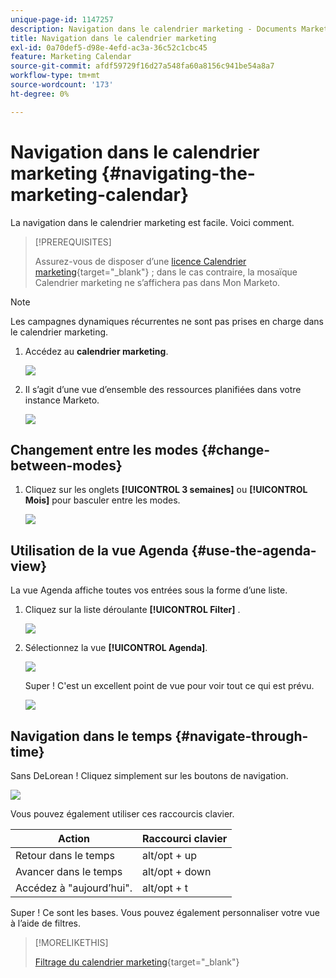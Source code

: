 ```yaml
---
unique-page-id: 1147257
description: Navigation dans le calendrier marketing - Documents Marketo - Documentation du produit
title: Navigation dans le calendrier marketing
exl-id: 0a70def5-d98e-4efd-ac3a-36c52c1cbc45
feature: Marketing Calendar
source-git-commit: afdf59729f16d27a548fa60a8156c941be54a8a7
workflow-type: tm+mt
source-wordcount: '173'
ht-degree: 0%

---
```


# Navigation dans le calendrier marketing {#navigating-the-marketing-calendar}

La navigation dans le calendrier marketing est facile. Voici comment.

>[!PREREQUISITES]
>
>Assurez-vous de disposer d’une [licence Calendrier marketing](/help/marketo/product-docs/core-marketo-concepts/marketing-calendar/understanding-the-calendar/issue-revoke-a-marketing-calendar-license.md){target="_blank"} ; dans le cas contraire, la mosaïque Calendrier marketing ne s’affichera pas dans Mon Marketo.

>[!NOTE]
>
>Les campagnes dynamiques récurrentes ne sont pas prises en charge dans le calendrier marketing.

1. Accédez au **calendrier marketing**.

   ![](assets/2017-05-10-15-30-47.png)

1. Il s’agit d’une vue d’ensemble des ressources planifiées dans votre instance Marketo.

   ![](assets/image2014-9-15-16-3a44-3a22.png)

## Changement entre les modes {#change-between-modes}

1. Cliquez sur les onglets **[!UICONTROL 3 semaines]** ou **[!UICONTROL Mois]** pour basculer entre les modes.

   ![](assets/image2014-9-15-16-3a46-3a16.png)

## Utilisation de la vue Agenda {#use-the-agenda-view}

La vue Agenda affiche toutes vos entrées sous la forme d’une liste.

1. Cliquez sur la liste déroulante **[!UICONTROL Filter]** .

   ![](assets/image2014-9-26-10-3a29-3a6.png)

1. Sélectionnez la vue **[!UICONTROL Agenda]**.

   ![](assets/image2014-9-26-10-3a29-3a36.png)

   Super ! C&#39;est un excellent point de vue pour voir tout ce qui est prévu.

   ![](assets/image2014-9-26-10-3a30-3a9.png)

## Navigation dans le temps {#navigate-through-time}

Sans DeLorean ! Cliquez simplement sur les boutons de navigation.

![](assets/image2014-9-26-10-3a31-3a25.png)

Vous pouvez également utiliser ces raccourcis clavier.

| Action | Raccourci clavier |
|---|---|
| Retour dans le temps | alt/opt + up |
| Avancer dans le temps | alt/opt + down |
| Accédez à &quot;aujourd’hui&quot;. | alt/opt + t |

Super ! Ce sont les bases. Vous pouvez également personnaliser votre vue à l’aide de filtres.

>[!MORELIKETHIS]
>
>[Filtrage du calendrier marketing](/help/marketo/product-docs/core-marketo-concepts/marketing-calendar/working-with-the-calendar/filtering-the-marketing-calendar.md){target="_blank"}
